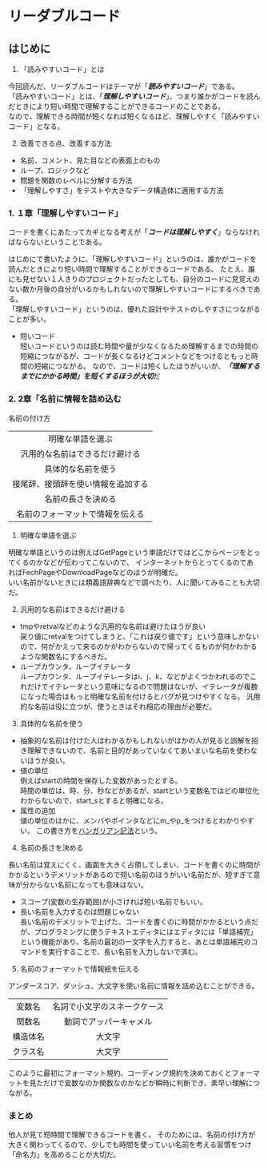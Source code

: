 # リーダブルコード
## はじめに　
1. 「読みやすいコード」とは

今回読んだ、リーダブルコードはテーマが「***読みやすいコード***」である。   
「読みやすいコード」とは、「***理解しやすいコード***」、つまり誰かがコードを読んだときにより短い時間で理解することができるコードのことである。   
なので、理解できる時間が短くなれば短くなるほど、理解しやすく「読みやすいコード」となる。

2. 改善できる点、改善する方法

- 名前、コメント、見た目などの表面上のもの
- ループ、ロジックなど
- 問題を関数のレベルに分解する方法
- 「理解しやすさ」をテストや大きなデータ構造体に適用する方法

### 1. １章「理解しやすいコード」

コードを書くにあたってカギとなる考えが「***コードは理解しやすく***」ならなければならないということである。   

はじめにで書いたように、「理解しやすいコード」というのは、誰かがコードを読んだときにより短い時間で理解することができるコードである。
たとえ、誰にも見せない１人きりのプロジェクトだったとしても、自分のコードに見覚えのない数か月後の自分がいるかもしれないので理解しやすいコードにするべきである。   
「理解しやすいコード」というのは、優れた設計やテストのしやすさにつながることが多い。

- 短いコード   
短いコードというのは読む時間や量が少なくなるため理解するまでの時間の短縮につながるが、コードが長くなるけどコメントなどをつけるともっと時間の短縮につながる。
なので、コードは短くしたほうがいいが、***「理解するまでにかかる時間」を短くするほうが大切***だ


### 2. 2章「名前に情報を詰め込む
名前の付け方

||
|:-:|
|明確な単語を選ぶ|
|汎用的な名前はできるだけ避ける|
|具体的な名前を使う|
|接尾辞、接頭辞を使い情報を追加する|
|名前の長さを決める|
|名前のフォーマットで情報を伝える|

1. 明確な単語を選ぶ   

明確な単語というのは例えばGetPageという単語だけではどこからページをとってくるのかなどが伝わってこないので、
インターネットからとってくるのであればFechPageやDownloadPageなどのほうが明確だ。   
いい名前がないときには類義語辞典などで調べたり、人に聞いてみることも大切だ。   

2. 汎用的な名前はできるだけ避ける   

- tmpやretvalなどのような汎用的な名前は避けたほうが良い     
戻り値にretvalをつけてしまうと、「これは戻り値です」という意味しかないので、何がかえって来るのかがわからないので帰ってくるものが何かわかるような関数名にするべきだ。  
- ループカウンタ、ループイテレータ   
ループカウンタ、ループイテレータはi、j、k、などがよくつかわれるのでこれだけでイテレータという意味になるので問題はないが、イテレータが複数になった場合はもっと明確な名前を付けるとバグが見つけやすくなる。
汎用的な名前は役に立つが、使うときはそれ相応の理由が必要だ。

3. 具体的な名前を使う   

- 抽象的な名前は付けた人はわかるかもしれないがほかの人が見ると誤解を招き理解できないので、名前と目的があっていなくてあいまいな名前を使わないほうが良い。
- 値の単位   
例えばstartの時間を保存した変数があったとする。   
時間の単位は、時、分、秒などがあるが、startという変数名ではどの単位化わからないので、start_sとすると明確になる。
- 属性の追加   
値の単位のほかに、メンバやポインタなどにm_やp_をつけるとわかりやすい。
この書き方を[ハンガリアン記法](https://ja.wikipedia.org/wiki/%E3%83%8F%E3%83%B3%E3%82%AC%E3%83%AA%E3%82%A2%E3%83%B3%E8%A8%98%E6%B3%95)という。

4. 名前の長さを決める   

長い名前は覚えにくく、画面を大きく占領してしまい、コードを書くのに時間がかかるというデメリットがあるので短い名前のほうがいい名前だが、短すぎて意味が分からない名前になっても意味はない。
- スコープ(変数の生存範囲)が小さければ短い名前でもいい。   
- 長い名前を入力するのは問題じゃない   
長い名前のデメリットで上げた、コードを書くのに時間がかかるという点だが、プログラミングに使うテキストエディタにはエディタには「単語補完」という機能があり、名前の最初の一文字を入力すると、あとは単語補完のコマンドを実行することで、長い名前を入力しないで済む。

5. 名前のフォーマットで情報絵を伝える   

アンダースコア、ダッシュ、大文字を使い名前に情報を詰め込むことができる。

|||
|:-:|:-:|
|変数名|名詞で小文字のスネークケース|
|関数名|動詞でアッパーキャメル|
|構造体名|大文字|
|クラス名|大文字|

このように最初にフォーマット規約、コーディング規約を決めておくとフォーマットを見ただけで変数なのか関数なのかなどが瞬時に判断でき、素早い理解につながる。

### まとめ

他人が見て短時間で理解できるコードを書く。
そのためには、名前の付け方が大きく関わってくるので、少しでも時間を使っていい名前を考える習慣をつけ「命名力」を高めることが大切だ。


